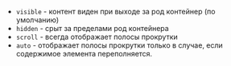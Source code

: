 - `visible` - контент виден при выходе за род контейнер (по умолчанию)
- `hidden` - срыт за пределами род контейнера
- `scroll` - всегда отображает полосы прокрутки
- `auto` - отображает полосы прокрутки только в случае, если содержимое элемента переполняется.
